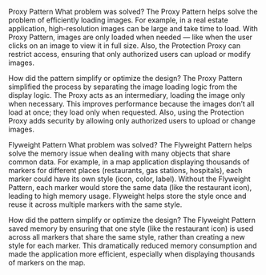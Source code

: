 Proxy Pattern
What problem was solved?
The Proxy Pattern helps solve the problem of efficiently loading images. For example, in a real estate application, high-resolution images can be large and take time to load. With Proxy Pattern, images are only loaded when needed — like when the user clicks on an image to view it in full size. Also, the Protection Proxy can restrict access, ensuring that only authorized users can upload or modify images.

How did the pattern simplify or optimize the design?
The Proxy Pattern simplified the process by separating the image loading logic from the display logic. The Proxy acts as an intermediary, loading the image only when necessary. This improves performance because the images don’t all load at once; they load only when requested. Also, using the Protection Proxy adds security by allowing only authorized users to upload or change images.

Flyweight Pattern
What problem was solved?
The Flyweight Pattern helps solve the memory issue when dealing with many objects that share common data. For example, in a map application displaying thousands of markers for different places (restaurants, gas stations, hospitals), each marker could have its own style (icon, color, label). Without the Flyweight Pattern, each marker would store the same data (like the restaurant icon), leading to high memory usage. Flyweight helps store the style once and reuse it across multiple markers with the same style.

How did the pattern simplify or optimize the design?
The Flyweight Pattern saved memory by ensuring that one style (like the restaurant icon) is used across all markers that share the same style, rather than creating a new style for each marker. This dramatically reduced memory consumption and made the application more efficient, especially when displaying thousands of markers on the map.

